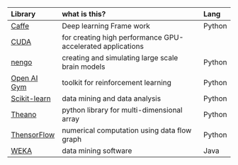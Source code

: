 |Library|what is this?|Lang|
|:--|:--|:--|
|[Caffe](http://caffe.berkeleyvision.org/)|Deep learning Frame work|Python|
|[CUDA](https://developer.nvidia.com/cuda-downloads)|for creating high performance GPU-accelerated applications|
|[nengo](https://github.com/nengo/nengo)|creating and simulating large scale brain models|Python|
|[Open AI Gym](https://gym.openai.com/)|toolkit for reinforcement learning|Python|
|[Scikit-learn](http://scikit-learn.org/stable/)|data mining and data analysis|Python|
|[Theano](http://deeplearning.net/software/theano/)|python library for multi-dimensional array|Python|
|[ThensorFlow](https://www.tensorflow.org/)|numerical computation using data flow graph|Python|
|[WEKA](http://www.cs.waikato.ac.nz/ml/weka/)|data mining software|Java|
